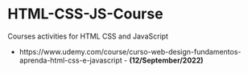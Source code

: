 <h1>HTML-CSS-JS-Course</h1>

<p>Courses activities for HTML CSS and JavaScript<br>
</p>

<ul>
    <li>https://www.udemy.com/course/curso-web-design-fundamentos-aprenda-html-css-e-javascript - <b>(12/September/2022)</b></li>
</ul>